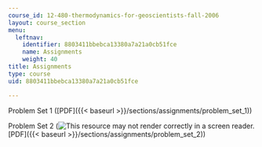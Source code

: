 ```yaml
---
course_id: 12-480-thermodynamics-for-geoscientists-fall-2006
layout: course_section
menu:
  leftnav:
    identifier: 8803411bbebca13380a7a21a0cb51fce
    name: Assignments
    weight: 40
title: Assignments
type: course
uid: 8803411bbebca13380a7a21a0cb51fce

---
```


Problem Set 1 ([PDF]({{< baseurl >}}/sections/assignments/problem_set_1))

Problem Set 2 (![This resource may not render correctly in a screen reader.](/images/inacessible.gif)[PDF]({{< baseurl >}}/sections/assignments/problem_set_2))
